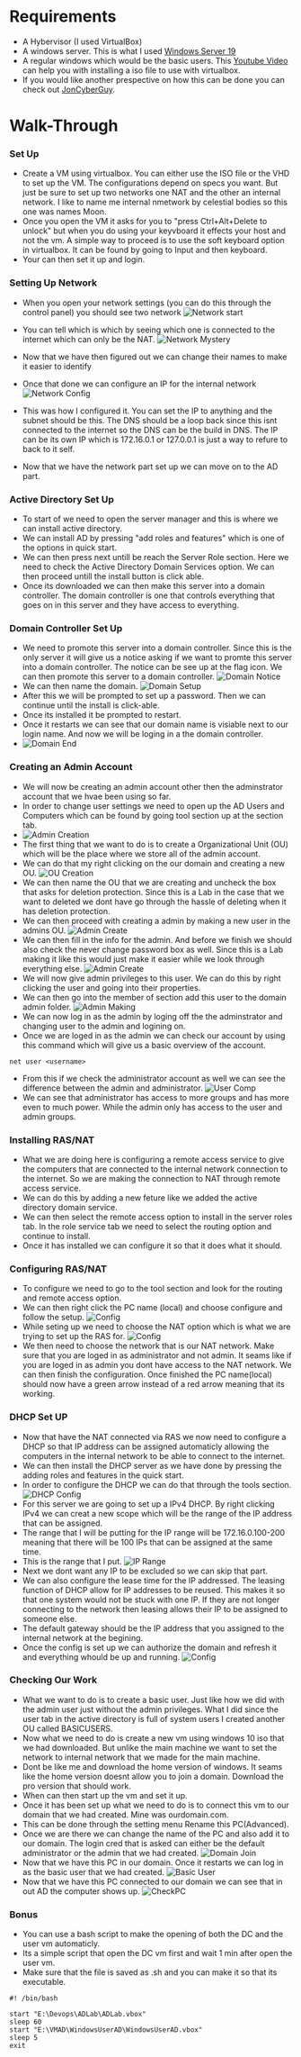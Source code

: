# Requirements
- A Hybervisor (I used VirtualBox)
- A windows server. This is what I used [Windows Server 19](https://www.microsoft.com/en-us/evalcenter/download-windows-server-2019)
- A regular windows which would be the basic users. This [Youtube Video](https://www.youtube.com/watch?v=5MU10eZbFeA) can help you with installing a iso file to use with virtualbox.
- If you would like another prespective on how this can be done you can check out [JonCyberGuy](https://github.com/JonCyberGuy/ActiveDirectoryLab).

# Walk-Through
### Set Up
- Create a VM using virtualbox. You can either use the ISO file or the VHD to set up the VM. The configurations depend on specs you want. But just be sure to set up two networks one NAT and the other an internal network. I like to name me internal nmetwork by celestial bodies so this one was names Moon.
- Once you open the VM it asks for you to "press Ctrl+Alt+Delete to unlock" but when you do using your keyvboard it effects your host and not the vm. A simple way to proceed is to use the soft keyboard option in virtualbox. It can be found by going to Input and then keyboard.
- Your can then set it up and login.
### Setting Up Network
- When you open your network settings (you can do this through the control panel) you should see two network
![Network start](https://github.com/Abdulmalik420/ADLab/blob/main/ADLabPics/Screenshot%202023-01-22%20161202.png)

- You can tell which is which by seeing which one is connected to the internet which can only be the NAT.
![Network Mystery](https://github.com/Abdulmalik420/ADLab/blob/main/ADLabPics/Screenshot%202023-01-22%20162036.png)

- Now that we have then figured out we can change their names to make it easier to identify
- Once that done we can configure an IP for the internal network
![Network Config](https://github.com/Abdulmalik420/ADLab/blob/main/ADLabPics/Screenshot%202023-01-22%20163013.png)
- This was how I configured it. You can set the IP to anything and the subnet should be this. The DNS should be a loop back since this isnt connected to the internet so the DNS can be the build in DNS. The IP can be its own IP which is 172.16.0.1 or 127.0.0.1 is just a way to refure to back to it self.
- Now that we have the network part set up we can move on to the AD part.
### Active Directory Set Up
- To start of we need to open the server manager and this is where we can install active directory.
- We can install AD by pressing "add roles and features" which is one of the options in quick start.
- We can then press next untill be reach the Server Role section. Here we need to check the Active Directory Domain Services option. We can then proceed untill the install button is click able.
- Once its downloaded we can then make this server into a domain controller. The domain controller is one that controls everything that goes on in this server and they have access to everything.
### Domain Controller Set Up
- We need to promote this server into a domain controller. Since this is the only server it will give us a notice asking if we want to promte this server into a domain controller. The notice can be see up at the flag icon. We can then promote this server to a domain controller.
![Domain Notice](https://github.com/Abdulmalik420/ADLab/blob/main/ADLabPics/Screenshot%202023-01-22%20172211.png)
- We can then name the domain.
![Domain Setup](https://github.com/Abdulmalik420/ADLab/blob/main/ADLabPics/Screenshot%202023-01-23%20123653.png)
- After this we will be prompted to set up a password. Then we can continue until the install is click-able.
- Once its installed it be prompted to restart.
- Once it restarts we can see that our domain name is visiable next to our login name. And now we will be loging in a the domain controller.
- ![Domain End](https://github.com/Abdulmalik420/ADLab/blob/main/ADLabPics/Screenshot%202023-01-23%20125121.png)
### Creating an Admin Account
- We will now be creating an admin account other then the adminstrator account that we hvae been using so far.
- In order to change user settings we need to open up the AD Users and Computers which can be found by going tool section up at the section tab.
- ![Admin Creation](https://github.com/Abdulmalik420/ADLab/blob/main/ADLabPics/Screenshot%202023-01-23%20132253.png)
- The first thing that we want to do is to create a Organizational Unit (OU) which will be the place where we store all of the admin account.
- We can do that my right clicking on the our domain and creating a new OU.
![OU Creation](https://github.com/Abdulmalik420/ADLab/blob/main/ADLabPics/Screenshot%202023-01-23%20133815.png)
- We can then name the OU that we are creating and uncheck the box that asks for deletion protection. Since this is a Lab in the case that we want to deleted we dont have go through the hassle of deleting when it has deletion protection.
- We can then proceed with creating a admin by making a new user in the admins OU.
![Admin Create](https://github.com/Abdulmalik420/ADLab/blob/main/ADLabPics/Screenshot%202023-01-23%20134327.png)
- We can then fill in the info for the admin. And before we finish we should also check the never change password box as well. Since this is a Lab making it like this would just make it easier while we look through everything else.
![Admin Create](https://github.com/Abdulmalik420/ADLab/blob/main/ADLabPics/Screenshot%202023-01-23%20135618.png)
- We will now give admin privileges to this user. We can do this by right clicking the user and going into their properties.
- We can then go into the member of section add this user to the domain admin folder.
![Admin Making](https://github.com/Abdulmalik420/ADLab/blob/main/ADLabPics/Screenshot%202023-01-23%20140930.png)
- We can now log in as the admin by loging off the the adminstrator and changing user to the admin and logining on.
- Once we are loged in as the admin we can check our account by using this command which will give us a basic overview of the account.
```
net user <username>
```
- From this if we check the administrator account as well we can see the difference between the admin and administrator.
![User Comp](https://github.com/Abdulmalik420/ADLab/blob/main/ADLabPics/Screenshot%202023-01-23%20142552.png)
- We can see that administrator has access to more groups and has more even to much power. While the admin only has access to the user and admin groups.
### Installing RAS/NAT
- What we are doing here is configuring a remote access service to give the computers that are connected to the internal network connection to the internet. So we are making the connection to NAT through remote access service.
- We can do this by adding a new feture like we added the active directory domain service.
- We can then select the remote access option to install in the server roles tab. In the role service tab we need to select the routing option and continue to install.
- Once it has installed we can configure it so that it does what it should.
### Configuring RAS/NAT
- To configure we need to go to the tool section and look for the routing and remote access option.
- We can then right click the PC name (local) and choose configure and follow the setup.
![Config](https://github.com/Abdulmalik420/ADLab/blob/main/ADLabPics/Screenshot%202023-01-23%20155850.png)
- While seting up we need to choose the NAT option which is what we are trying to set up the RAS for.
![Config](https://github.com/Abdulmalik420/ADLab/blob/main/ADLabPics/Screenshot%202023-01-23%20160043.png)
- We then need to choose the network that is our NAT network. Make sure that you are loged in as administrator and not admin. It seams like if you are loged in as admin you dont have access to the NAT network. We can then finish the configuration. Once finished the PC name(local) should now have a green arrow instead of a red arrow meaning that its working.
### DHCP Set UP
- Now that have the NAT connected via RAS we now need to configure a DHCP so that IP address can be assigned automaticly allowing the computers in the internal network to be able to connect to the internet.
- We can then install the DHCP server as we have done by pressing the adding roles and features in the quick start.
- In order to configure the DHCP we can do that through the tools section. 
![DHCP Config](https://github.com/Abdulmalik420/ADLab/blob/main/ADLabPics/Screenshot%202023-01-23%20163526.png)
- For this server we are going to set up a IPv4 DHCP. By right clicking IPv4 we can creat a new scope which will be the range of the IP address that can be assigned.
- The range that I will be putting for the IP range will be 172.16.0.100-200 meaning that there will be 100 IPs that can be assigned at the same time.
- This is the range that I put.
![IP Range](https://github.com/Abdulmalik420/ADLab/blob/main/ADLabPics/Screenshot%202023-01-23%20164000.png)
- Next we dont want any IP to be excluded so we can skip that part.
- We can also configure the lease time for the IP addressed. The leasing function of DHCP allow for IP addresses to be reused. This makes it so that one system would not be stuck with one IP. If they are not longer connecting to the network then leasing allows their IP to be assigned to someone else.
- The default gateway should be the IP address that you assigned to the internal network at the begining.
- Once the config is set up we can authorize the domain and refresh it and everything whould be up and running.
![Config](https://github.com/Abdulmalik420/ADLab/blob/main/ADLabPics/Screenshot%202023-01-23%20165412.png)
### Checking Our Work
- What we want to do is to create a basic user. Just like how we did with the admin user just without the admin privileges. What I did since the user tab in the active directory is full of system users I created another OU called BASICUSERS.
- Now what we need to do is create a new vm using windows 10 iso that we had downloaded. But unlike the main machine we want to set the network to internal network that we made for the main machine.
- Dont be like me and download the home version of windows. It seams like the home version doesnt allow you to join a domain. Download the pro version that should work.
- When can then start up the vm and set it up.
- Once it has been set up what we need to do is to connect this vm to our domain that we had created. Mine was ourdomain.com.
- This can be done through the setting menu Rename this PC(Advanced). 
- Once we are there we can change the name of the PC and also add it to our domain. The login cred that is asked can either be the default administrator or the admin that we had created.
![Domain Join](https://github.com/Abdulmalik420/ADLab/blob/main/ADLabPics/Screenshot%202023-01-24%20132117.png)
- Now that we have this PC in our domain. Once it restarts we can log in as the basic user that we had created.
![Basic User](https://github.com/Abdulmalik420/ADLab/blob/main/ADLabPics/Screenshot%202023-01-24%20132606.png)
- Now that we have this PC connected to our domain we can see that in out AD the computer shows up.
![CheckPC](https://github.com/Abdulmalik420/ADLab/blob/main/ADLabPics/Screenshot%202023-01-24%20132850.png)
### Bonus
- You can use a bash script to make the opening of both the DC and the user vm automaticly.
- Its a simple script that open the DC vm first and wait 1 min after open the user vm.
- Make sure that the file is saved as .sh and you can make it so that its executable.
``` 
#! /bin/bash

start "E:\Devops\ADLab\ADLab.vbox"
sleep 60
start "E:\VMAD\WindowsUserAD\WindowsUserAD.vbox"
sleep 5
exit
```
